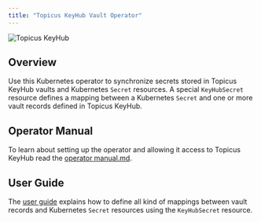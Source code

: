 ```yaml
---
title: "Topicus KeyHub Vault Operator"
---
```


![Topicus KeyHub](/keyhub-vault-operator/assets/keyhub.png)

## Overview

Use this Kubernetes operator to synchronize secrets stored in Topicus KeyHub vaults and Kubernetes `Secret` resources. A special `KeyHubSecret` resource defines a mapping between a Kubernetes `Secret` and one or more vault records defined in Topicus KeyHub.

## Operator Manual

To learn about setting up the operator and allowing it access to Topicus KeyHub read the [operator manual.md](operator-manual.md).

## User Guide

The [user guide](user-guide.md) explains how to define all kind of mappings between vault records and Kubernetes `Secret` resources using the `KeyHubSecret` resource.
